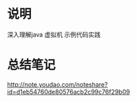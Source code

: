 # 说明
深入理解java 虚拟机 示例代码实践 

# 总结笔记
http://note.youdao.com/noteshare?id=d1eb54760de80576acb2c99c76f29b09


